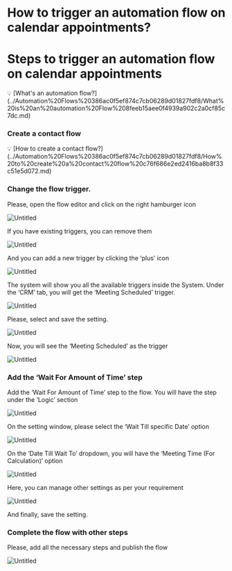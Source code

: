 # How to trigger an automation flow on calendar appointments?

# Steps to trigger an automation flow on calendar appointments

<aside>
💡 [What's an automation flow?](../Automation%20Flows%20386ac0f5ef874c7cb06289d01827fdf8/What%20is%20an%20automation%20Flow%208feeb15aee0f4939a902c2a0cf85c7dc.md)

</aside>

 

### Create a contact flow

<aside>
💡 [How to create a contact flow?](../Automation%20Flows%20386ac0f5ef874c7cb06289d01827fdf8/How%20to%20create%20a%20contact%20flow%20c76f686e2ed2416ba8b8f33c51e5d072.md)

</aside>

### Change the flow trigger.

Please, open the flow editor and click on the right hamburger icon

![Untitled](../Forms%200f23eb4c11fe46e18e53f5e2e0b49809/How%20to%20redirect%20the%20user%20to%20another%20form%20after%20boo%2065a294bd2aaf4fa5b2860fd917f55bc0/Untitled.png)

If you have existing triggers, you can remove them

![Untitled](../Forms%200f23eb4c11fe46e18e53f5e2e0b49809/How%20to%20redirect%20the%20user%20to%20another%20form%20after%20boo%2065a294bd2aaf4fa5b2860fd917f55bc0/Untitled%201.png)

And you can add a new trigger by clicking the ‘plus’ icon

![Untitled](../Forms%200f23eb4c11fe46e18e53f5e2e0b49809/How%20to%20redirect%20the%20user%20to%20another%20form%20after%20boo%2065a294bd2aaf4fa5b2860fd917f55bc0/Untitled%202.png)

The system will show you all the available triggers inside the System. Under the ‘CRM’ tab, you will get the ‘Meeting Scheduled’ trigger.

![Untitled](../Forms%200f23eb4c11fe46e18e53f5e2e0b49809/How%20to%20redirect%20the%20user%20to%20another%20form%20after%20boo%2065a294bd2aaf4fa5b2860fd917f55bc0/Untitled%203.png)

Please, select and save the setting.

![Untitled](../Forms%200f23eb4c11fe46e18e53f5e2e0b49809/How%20to%20redirect%20the%20user%20to%20another%20form%20after%20boo%2065a294bd2aaf4fa5b2860fd917f55bc0/Untitled%204.png)

Now, you will see the ‘Meeting Scheduled’ as the trigger

![Untitled](../Forms%200f23eb4c11fe46e18e53f5e2e0b49809/How%20to%20redirect%20the%20user%20to%20another%20form%20after%20boo%2065a294bd2aaf4fa5b2860fd917f55bc0/Untitled%205.png)

### Add the ‘Wait For Amount of Time’ step

Add the ‘Wait For Amount of Time’ step to the flow. You will have the step under the ‘Logic’ section

![Untitled](How%20to%20trigger%20an%20automation%20flow%20on%20calendar%20appo%20e2dae2d3116d4438871b063f39ef78c0/Untitled.png)

On the setting window, please select the ‘Wait Till specific Date’ option 

![Untitled](How%20to%20trigger%20an%20automation%20flow%20on%20calendar%20appo%20e2dae2d3116d4438871b063f39ef78c0/Untitled%201.png)

On the ‘Date Till Wait To’ dropdown, you will have the  ‘Meeting Time (For Calculation)’ option

![Untitled](How%20to%20trigger%20an%20automation%20flow%20on%20calendar%20appo%20e2dae2d3116d4438871b063f39ef78c0/Untitled%202.png)

Here, you can manage other settings as per your requirement

![Untitled](How%20to%20trigger%20an%20automation%20flow%20on%20calendar%20appo%20e2dae2d3116d4438871b063f39ef78c0/Untitled%203.png)

And finally, save the setting.

### Complete the flow with other steps

Please, add all the necessary steps and publish the flow

 

![Untitled](How%20to%20trigger%20an%20automation%20flow%20on%20calendar%20appo%20e2dae2d3116d4438871b063f39ef78c0/Untitled%204.png)